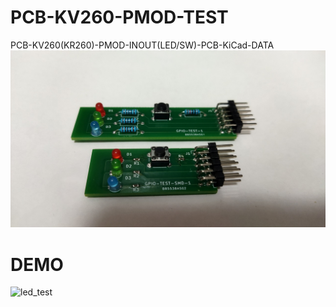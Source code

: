 # PCB-KV260-PMOD-TEST
PCB-KV260(KR260)-PMOD-INOUT(LED/SW)-PCB-KiCad-DATA
![overview](https://github.com/iotengineer22/PCB-KV260-PMOD-TEST/blob/main/imgs/pcb_image.jpg)
# DEMO
![led_test](https://github.com/iotengineer22/PCB-KV260-PMOD-TEST/blob/main/imgs/kv260-led-test.gif)
